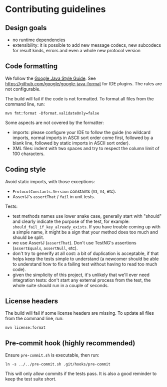 # Contributing guidelines

## Design goals

* no runtime dependencies
* extensibility: it is possible to add new message codecs, new subcodecs for result kinds, errors
  and even a whole new protocol version 

## Code formatting

We follow the [Google Java Style Guide](https://google.github.io/styleguide/javaguide.html). See
https://github.com/google/google-java-format for IDE plugins. The rules are not configurable.

The build will fail if the code is not formatted. To format all files from the command line, run:
 
```
mvn fmt:format -Dformat.validateOnly=false
```

Some aspects are not covered by the formatter:
* imports: please configure your IDE to follow the guide (no wildcard imports, normal imports 
  in ASCII sort order come first, followed by a blank line, followed by static imports in ASCII
  sort order).
* XML files: indent with two spaces and try to respect the column limit of 100 characters.

## Coding style

Avoid static imports, with those exceptions:
* `ProtocolConstants.Version` constants (`V3`, `V4`, etc).
* AssertJ's `assertThat` / `fail` in unit tests.

Tests:
* test methods names use lower snake case, generally start with "should" and clearly indicate the
  purpose of the test, for example: `should_fail_if_key_already_exists`. If you have trouble coming
  up with a simple name, it might be a sign that your method does too much and should be split.
* we use AssertJ (`assertThat`). Don't use TestNG's assertions (`assertEquals`, `assertNull`, etc).
* don't try to generify at all cost: a bit of duplication is acceptable, if that helps keep the
  tests simple to understand (a newcomer should be able to understand how to fix a failing test
  without having to read too much code).
* given the simplicity of this project, it's unlikely that we'll ever need integration tests: don't
  start any external process from the test, the whole suite should run in a couple of seconds.

## License headers

The build will fail if some license headers are missing. To update all files from the command line,
run:

```
mvn license:format
```

## Pre-commit hook (highly recommended)
 
Ensure `pre-commit.sh` is executable, then run:

```
ln -s ../../pre-commit.sh .git/hooks/pre-commit
```

This will only allow commits if the tests pass. It is also a good reminder to keep the test suite
short. 

